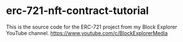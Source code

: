 # erc-721-nft-contract-tutorial
This is the source code for the ERC-721 project from my Block Explorer YouTube channel.
https://www.youtube.com/c/BlockExplorerMedia
